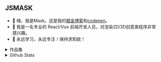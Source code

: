 ## JSMASK
- 🍔 嗨，我是Mask。这是我的[掘金博客](https://juejin.cn/user/1204720472953240/posts)和[codepen](https://codepen.io/jsmask)。
- 🍱 我是一名专业的 React/Vue 前端开发人员，对渲染2D/3D创意类程序非常感兴趣。
- 🍖 永远学习，永远专注！保持求知欲！

<details>
  <summary>作品集</summary>
  <style>
    details p {
      font-size: 0.8em;
    }
  </style>
  <p><a href="https://3d-gbc.netlify.app/">GAMEBOY游戏机</a></p>
  <p><a href="https://mask-3d-record.netlify.app/">8-bit唱片机</a></p>
  <p><a href="https://3d-chromaforge-workshop.netlify.app/">模型换肤</a></p>
  <p><a href="https://ornate-caramel-dd8319.netlify.app/#/src/views/pages/3d-fly-bird">FlyBird</a></p>
  <p><a href="https://ornate-caramel-dd8319.netlify.app/#/src/views/pages/3d-jinmu-reflection">东京喰种-金木研</a></p>
  <p><a href="https://ornate-caramel-dd8319.netlify.app/#/src/views/pages/3d-halloween">万圣节-乔巴</a></p>
  <p><a href="https://ornate-caramel-dd8319.netlify.app/#/src/views/pages/3d-art-exhibition">画展</a></p>
  <p><a href="https://sea-viewer.netlify.app/">谜之海岛</a></p>
  <p><a href="https://delicious-afternoon.netlify.app/">美好时刻</a></p>
  <p><a href="https://ornate-caramel-dd8319.netlify.app/#/src/views/pages/3d-holographic-robot">全息高达</a></p>
  <p><a href="https://ornate-caramel-dd8319.netlify.app/#/src/views/pages/3d-train">积木火车</a></p>
  <p><a href="https://fps-base-game.netlify.app">FPS游戏</a></p>
  <p><a href="https://jsmask.github.io/jump-game/index.html">跳一跳</a></p>
  <p><a href="https://2d-duck-hunt.netlify.app/">猎鸭游戏</a></p>
  <p><a href="https://shilipo-game.netlify.app/">十里坡剑神</a></p>
  <p><a href="https://codepen.io/jsmask/full/xxVaOMy">纸片鱼</a></p>
  <p><a href="https://jsmask.github.io/gold-miner/">淘金矿工</a></p>
  <p><a href="https://jsmask.github.io/show/02/index.html">此间的江湖Mobile</a></p>
</details>

<details>
  <summary>Github Stats</summary>
  <p align="center"><img src="https://github-readme-stats.vercel.app/api?username=jsmask&show_icons=true&title_color=75564B&icon_color=75564B&text_color=75564B&bg_color=FFC221" alt="stats" /></p>
</details>


